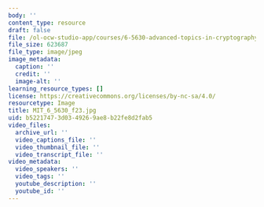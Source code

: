 ```yaml
---
body: ''
content_type: resource
draft: false
file: /ol-ocw-studio-app/courses/6-5630-advanced-topics-in-cryptography-fall-2023/mit_6_5630_f232.jpg
file_size: 623687
file_type: image/jpeg
image_metadata:
  caption: ''
  credit: ''
  image-alt: ''
learning_resource_types: []
license: https://creativecommons.org/licenses/by-nc-sa/4.0/
resourcetype: Image
title: MIT_6_5630_f23.jpg
uid: b5221747-3d03-4926-9ae8-b22fe8d2fab5
video_files:
  archive_url: ''
  video_captions_file: ''
  video_thumbnail_file: ''
  video_transcript_file: ''
video_metadata:
  video_speakers: ''
  video_tags: ''
  youtube_description: ''
  youtube_id: ''
---
```

